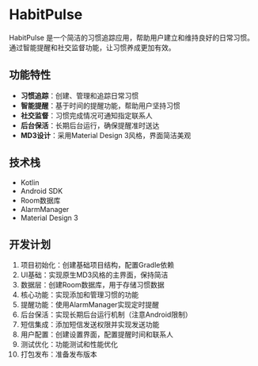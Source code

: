 # HabitPulse

HabitPulse 是一个简洁的习惯追踪应用，帮助用户建立和维持良好的日常习惯。通过智能提醒和社交监督功能，让习惯养成更加有效。

## 功能特性

- **习惯追踪**：创建、管理和追踪日常习惯
- **智能提醒**：基于时间的提醒功能，帮助用户坚持习惯
- **社交监督**：习惯完成情况可通知指定联系人
- **后台保活**：长期后台运行，确保提醒准时送达
- **MD3设计**：采用Material Design 3风格，界面简洁美观

## 技术栈

- Kotlin
- Android SDK
- Room数据库
- AlarmManager
- Material Design 3

## 开发计划

1. 项目初始化：创建基础项目结构，配置Gradle依赖
2. UI基础：实现原生MD3风格的主界面，保持简洁
3. 数据层：创建Room数据库，用于存储习惯数据
4. 核心功能：实现添加和管理习惯的功能
5. 提醒功能：使用AlarmManager实现定时提醒
6. 后台保活：实现长期后台运行机制（注意Android限制）
7. 短信集成：添加短信发送权限并实现发送功能
8. 用户配置：创建设置界面，配置提醒时间和联系人
9. 测试优化：功能测试和性能优化
10. 打包发布：准备发布版本